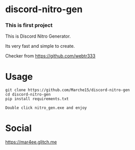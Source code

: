 # discord-nitro-gen

### This is first project

This is Discord Nitro Generator. 

Its very fast and simple to create.

Checker from https://github.com/webtr333

# Usage

```
git clone https://github.com/Marche15/discord-nitro-gen
cd discord-nitro-gen
pip install requirements.txt

Double click nitro_gen.exe and enjoy
```

# Social

https://mar4ee.glitch.me
